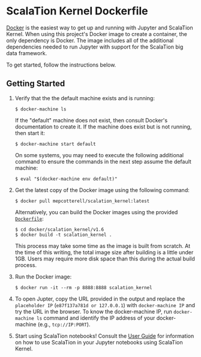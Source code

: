 # ScalaTion Kernel Dockerfile

[Docker](https://www.docker.com) is the easiest way to get up and running with 
Jupyter and ScalaTion Kernel. When using this project's Docker image to create
a container, the only dependency is Docker. The image includes all of the 
additional dependencies needed to run Jupyter with support for the ScalaTion
big data framework. 

To get started, follow the instructions below.

## Getting Started 

1. Verify that the the default machine exists and is running:

   ```
   $ docker-machine ls
   ```

   If the "default" machine does not exist, then consult Docker's documentation
   to create it. If the machine does exist but is not running, then start it:

   ```
   $ docker-machine start default
   ```

   On some systems, you may need to execute the following additional command
   to ensure the commands in the next step assume the default machine:

   ```
   $ eval "$(docker-machine env default)"
   ```
   
2. Get the latest copy of the Docker image using the following command:

   ```
   $ docker pull mepcotterell/scalation_kernel:latest
   ```

   Alternatively, you can build the Docker images using the provided [`Dockerfile`](Dockerfile):

   ```
   $ cd docker/scalation_kernel/v1.6
   $ docker build -t scalation_kernel .
   ```

   This process may take some time as the image is built from scratch. At the
   time of this writing, the total image size after building is a little under 
   1GB. Users may require more disk space than this during the actual build
   process.

3. Run the Docker image:

   ```   
   $ docker run -it --rm -p 8888:8888 scalation_kernel
   ```

4. To open Jupter, copy the URL provided in the output and replace the `placeholder IP` 
   (`e87f137a781d or 127.0.0.1`) with `docker-machine IP` and try the URL in the browser.
   To know the docker-machine IP, run `docker-machine ls` command and identify the IP 
   address of your docker-machine (e.g., `tcp://IP:PORT`).

5. Start using ScalaTion notebooks! Consult the 
   [User Guide](https://github.com/scalation/scalation_kernel/blob/master/USER.md)
   for information on how to use ScalaTion in your Jupyter notebooks using
   ScalaTion Kernel.


